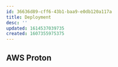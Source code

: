 ```yaml
---
id: 36636d89-cff6-43b1-baa9-e0db120a117a
title: Deployment
desc: ''
updated: 1614537039735
created: 1607355975375
---
```


AWS Proton
- 